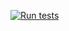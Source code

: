 [![Run tests](https://github.com/fquaren/breithorn-toy-project-CORDS/actions/workflows/ci.yml/badge.svg)](https://github.com/fquaren/breithorn-toy-project-CORDS/actions/workflows/ci.yml)
